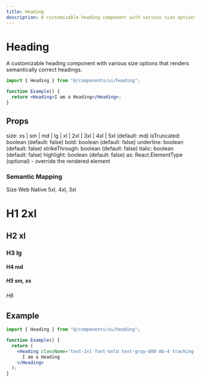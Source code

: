 ```yaml
---
title: Heading
description: A customizable heading component with various size options that renders semantically correct headings.
---
```


# Heading

A customizable heading component with various size options that renders semantically correct headings.

```jsx
import { Heading } from "@/components/ui/heading";

function Example() {
  return <Heading>I am a Heading</Heading>;
}
```

## Props

size: xs | sm | md | lg | xl | 2xl | 3xl | 4xl | 5xl (default: md)
isTruncated: boolean (default: false)
bold: boolean (default: false)
underline: boolean (default: false)
strikeThrough: boolean (default: false)
italic: boolean (default: false)
highlight: boolean (default: false)
as: React.ElementType (optional) - override the rendered element

### Semantic Mapping

Size Web Native 5xl, 4xl, 3xl<h1>H1 2xl<h2>H2 xl<h3>H3 lg<h4>H4 md<h5>H5 sm, xs<h6>H6

## Example

```jsx
import { Heading } from "@/components/ui/heading";

function Example() {
  return (
    <Heading className="text-2xl font-bold text-gray-800 mb-4 tracking-tight">
      I am a Heading
    </Heading>
  );
}
```
